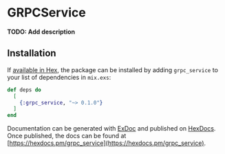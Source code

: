 # GRPCService

**TODO: Add description**

## Installation

If [available in Hex](https://hex.pm/docs/publish), the package can be installed
by adding `grpc_service` to your list of dependencies in `mix.exs`:

```elixir
def deps do
  [
    {:grpc_service, "~> 0.1.0"}
  ]
end
```

Documentation can be generated with [ExDoc](https://github.com/elixir-lang/ex_doc)
and published on [HexDocs](https://hexdocs.pm). Once published, the docs can
be found at [https://hexdocs.pm/grpc_service](https://hexdocs.pm/grpc_service).

